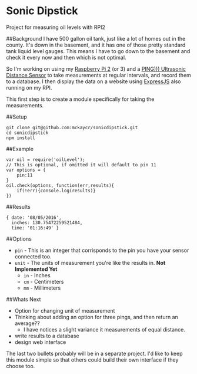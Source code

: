 # Sonic Dipstick
Project for measuring oil levels with RPI2

##Background
I have 500 gallon oil tank, just like a lot of homes out in the county.  It's down in the basement, and it has one of those pretty standard tank liquid level gauges.  This means I have to go down to the basement and check it every now and then which is not optimal.

So I'm working on using my [Raspberry Pi 2](https://www.raspberrypi.org/products/raspberry-pi-2-model-b/) (or 3) and a [PING))) Ultrasonic Distance Sensor](https://www.parallax.com/product/28015) to take measurements at regular intervals, and record them to a database.  I then display the data on a website using [ExpressJS](http://expressjs.com/) also running on my RPI.

This first step is to create a module specifically for taking the measurements.

##Setup
```
git clone git@github.com:mckaycr/sonicdipstick.git
cd sonicdipstick
npm install
```
##Example
```
var oil = require('oilLevel');
// This is optional, if omitted it will default to pin 11
var options = {
	pin:11
}
oil.check(options, function(err,results){
	if(!err){console.log(results)}
})
```
##Results
```
{ date: '08/05/2016',
  inches: 130.75472259521484,
  time: '01:16:49' }
```
##Options
- `pin` - This is an integer that corrisponds to the pin you have your sensor connected too.
- `unit` - The units of measurement you're like the results in. **Not Implemented Yet**
	- `in` - Inches
	- `cm` - Centimeters
	- `mm` - Millimeters
	
##Whats Next
- Option for changing unit of measurement
- Thinking about adding an option for three pings, and then return an average??
	- I have notices a slight variance it measurements of equal distance.
- write results to a database
- design web interface

The last two bullets probably will be in a separate project.  I'd like to keep this module simple so that others could build their own interface if they choose too.